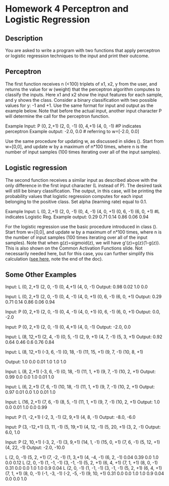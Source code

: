 # Homework 4 Perceptron and Logistic Regression

## Description

You are asked to write a program with two functions that apply perceptron or logistic regression techniques to the input and print their outcome.

## Perceptron

The first function receives n (<100) triplets of x1, x2, y from the user, and returns the value for w (weight) that the perceptron algorithm computes to classify the inputs. Here x1 and x2 show the input features for each sample, and y shows the class. Consider a binary classification with two possible values for y: -1 and +1. Use the same format for input and output as the example below. Note that before the actual input, another input character P will determine the call for the perceptron function.

Example Input:
P (0, 2,+1) (2, 0, -1) (0, 4,+1) (4, 0, -1) #P indicates perceptron
Example output:
-2.0, 0.0 # referring to w=[-2.0, 0.0]

Use the same procedure for updating w, as discussed in slides (). Start from w=[0,0], and update w by a maximum of n\*100 times, where n is the number of input samples (100 times iterating over all of the input samples).

## Logistic regression

The second function receives a similar input as described above with the only difference in the first input character (L instead of P). The desired task will still be binary classification. The output, in this case, will be printing the probability values that logistic regression computes for each input belonging to the positive class. Set alpha (learning rate) equal to 0.1.

Example Input:
L (0, 2,+1) (2, 0, -1) (0, 4, -1) (4, 0, +1) (0, 6, -1) (6, 0, +1) #L indicates Logistic Reg.
Example output:
0.29 0.71 0.14 0.86 0.06 0.94

For the logistic regression use the basic procedure introduced in class (). Start from w=[0,0], and update w by a maximum of n\*100 times, where n is the number of input samples (100 times iterating over all of the input samples). Note that when g(z)=sigmoid(z), we will have g'(z)=g(z)(1-g(z)). This is also shown on the Common Activation Functions slide. Not necessarily needed here, but for this case, you can further simplify this calculation ([see here](https://web.stanford.edu/class/archive/cs/cs109/cs109.1166/pdfs/40%20LogisticRegression.pdf), note the end of the doc).

## Some Other Examples

Input:
L (0, 2,+1) (2, 0, -1) (0, 4,+1) (4, 0, -1)
Output:
0.98 0.02 1.0 0.0

Input:
L (0, 2,+1) (2, 0, -1) (0, 4, -1) (4, 0, +1) (0, 6, -1) (6, 0, +1)
Output:
0.29 0.71 0.14 0.86 0.06 0.94

Input:
P (0, 2,+1) (2, 0, -1) (0, 4, -1) (4, 0, +1) (0, 6, -1) (6, 0, +1)
Output:
0.0, -2.0

Input:
P (0, 2,+1) (2, 0, -1) (0, 4,+1) (4, 0, -1)
Output:
-2.0, 0.0

Input:
L (8, 12,+1) (2, 4, -1) (0, 5, -1) (2, 9, +1) (4, 7, -1) (5, 3, +1)
Output:
0.92 0.64 0.46 0.6 0.76 0.84

Input:
L (8, 12,+1) (-3, 6, -1) (0, 18, -1) (11, 15, +1) (9, 7, -1) (10, 8, +1)

Output:
1.0 0.0 0.01 1.0 1.0 1.0

Input:
L (8, 2,+1) (-3, 6, -1) (0, 18, -1) (11, 1, +1) (9, 7, -1) (10, 2, +1)
Output:
0.99 0.0 0.0 1.0 0.01 1.0

Input:
L (6, 2,+1) (7, 6, -1) (10, 18, -1) (11, 1, +1) (9, 7, -1) (10, 2, +1)
Output:
0.97 0.01 0.0 1.0 0.01 1.0

Input:
L (16, 2,+1) (7, 6, -1) (8, 5, -1) (11, 1, +1) (9, 7, -1) (10, 2, +1)
Output:
1.0 0.0 0.01 1.0 0.0 0.99

Input:
P (1, -2,+1) (-2, 3, -1) (2, 9,+1) (4, 8, -1)
Output:
-8.0, -6.0

Input:
P (3, -12,+1) (3, 11, -1) (5, 19,+1) (4, 12, -1) (5, 20, +1) (3, 2, -1)
Output:
6.0, 1.0

Input:
P (2, 10,+1) (-3, 2, -1) (3, 9,+1) (14, 1, -1) (15, 0, +1) (7, 6, -1) (5, 12, +1) (4, 22, -1)
Output:
-2.0, -10.0

L (2, 0, -1) (5, 2, +1) (7, -2, -1) (1, 3,+1) (4, -4, -1) (6, 2, -1)
0.04 0.39 0.0 1.0 0.0 0.12
L (2, 0, -1) (1, -1, -1) (3, -1, -1) (5, 2, +1) (6, 4, +1) (7, 1, +1) (8, 0, -1)
0.31 0.0 0.0 1.0 1.0 0.9 0.04
L (2, 0, -1) (1, -1, -1) (3, -1, -1) (5, 2, +1) (6, 4, +1) (7, 1, +1) (8, 0, -1) (-1, -3, -1) (-2, -5, -1) (9, 10, +1)
0.31 0.0 0.0 1.0 1.0 0.9 0.04 0.0 0.0 1.0
